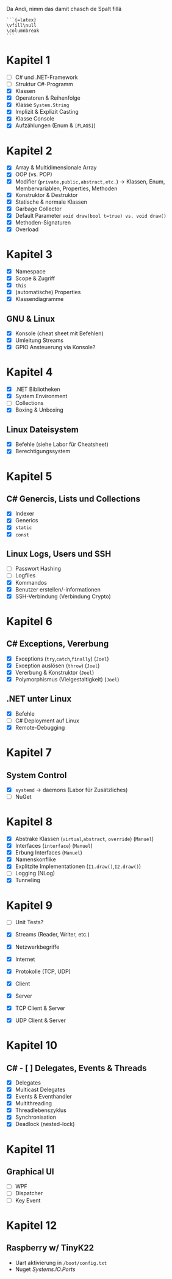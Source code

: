 Da Andi, nimm das damit chasch de Spalt fillä

````
```{=latex}
\vfill\null
\columnbreak
```
````

# Kapitel 1

- [ ] C# und .NET-Framework
- [ ] Struktur C#-Programm
- [x] Klassen
- [x] Operatoren & Reihenfolge
- [x] Klasse `System.String`
- [x] Implizit & Explizit Casting
- [x] Klasse Console
- [x] Aufzählungen (Enum & `[FLAGS]`)

# Kapitel 2

- [x] Array & Multidimensionale Array 
- [x] OOP (vs. POP)
- [x] Modifier (`private,public,abstract,etc.`) -> Klassen, Enum, Membervariablen, Properties, Methoden
- [x] Konstruktor & Destruktor
- [x] Statische & normale Klassen
- [x] Garbage Collector
- [x] Default Parameter `void draw(bool t=true) vs. void draw()`
- [x] Methoden-Signaturen
- [x] Overload

# Kapitel 3

- [x] Namespace
- [x] Scope & Zugriff
- [x] `this`
- [x] (automatische) Properties
- [x] Klassendiagramme

## GNU & Linux

- [x] Konsole (cheat sheet mit Befehlen)
- [x] Umleitung Streams
- [x] GPIO Ansteuerung via Konsole?

# Kapitel 4

- [x] .NET Bibliotheken
- [x] System.Environment
- [ ] Collections
- [x] Boxing & Unboxing

## Linux Dateisystem

- [x] Befehle (siehe Labor für Cheatsheet)
- [x] Berechtigungssystem

# Kapitel 5

## C# Genercis, Lists und Collections

- [x] Indexer
- [x] Generics
- [x] `static`
- [x] `const`

## Linux Logs, Users und SSH

- [ ] Passwort Hashing
- [ ] Logfiles
- [x] Kommandos
- [x] Benutzer erstellen/-informationen
- [x] SSH-Verbindung (Verbindung Crypto)

# Kapitel 6

## C# Exceptions, Vererbung

- [x] Exceptions (`try`,`catch`,`finally`)  (`Joel`)
- [x] Exception auslösen (`throw`)          (`Joel`)
- [x] Vererbung & Konstruktor               (`Joel`)
- [x] Polymorphismus (Vielgestaltigkeit)    (`Joel`)

## .NET unter Linux

- [x] Befehle
- [ ] C# Deployment auf Linux
- [x] Remote-Debugging

# Kapitel 7

## System Control

- [x] `systemd` -> daemons (Labor für Zusätzliches)
- [ ] NuGet

# Kapitel 8

- [x] Abstrake Klassen (`virtual`,`abstract`, `override`)   (`Manuel`)
- [x] Interfaces (`interface`)                              (`Manuel`)
- [x] Erbung Interfaces                                     (`Manuel`)
- [x] Namenskonflike 
- [x] Explitzite Implementationen (`I1.draw()`,`I2.draw()`)
- [ ] Logging (NLog)
- [x] Tunneling

# Kapitel 9

- [ ] Unit Tests?
- [x] Streams (Reader, Writer, etc.)

- [x] Netzwerkbegriffe
- [x] Internet
- [x] Protokolle (TCP, UDP)
- [x] Client 
- [x] Server

- [x] TCP Client & Server
- [x] UDP Client & Server

# Kapitel 10

## C# - [ ] Delegates, Events & Threads

- [x] Delegates
- [x] Multicast Delegates
- [x] Events & Eventhandler
- [x] Multithreading
- [x] Threadlebenszyklus
- [x] Synchronisation
- [x] Deadlock (nested-lock)

# Kapitel 11

## Graphical UI

- [ ] WPF
- [ ] Dispatcher
- [ ] Key Event

# Kapitel 12

## Raspberry w/ TinyK22

- Uart aktivierung in `/boot/config.txt`
- Nuget *Systems.IO.Ports*
